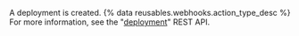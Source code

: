 A deployment is created. {% data reusables.webhooks.action_type_desc %} For more information, see the "[deployment](/v3/repos/deployments/#list-deployments)" REST API.